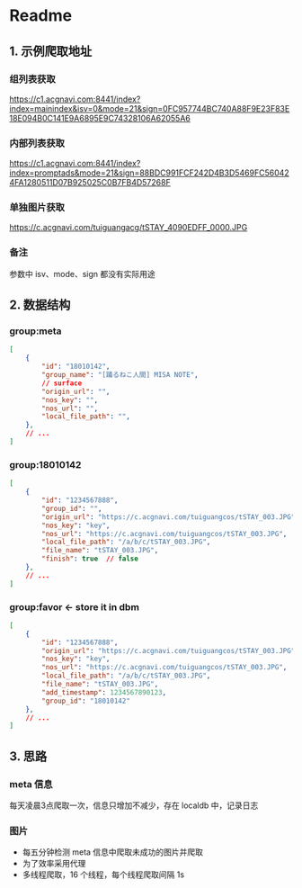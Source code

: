 # Readme

## 1. 示例爬取地址

### 组列表获取

https://c1.acgnavi.com:8441/index?index=mainindex&isv=0&mode=21&sign=0FC957744BC740A88F9E23F83E18E094B0C141E9A6895E9C74328106A62055A6

### 内部列表获取

https://c1.acgnavi.com:8441/index?index=promptads&mode=21&sign=88BDC991FCF242D4B3D5469FC560424FA1280511D07B925025C0B7FB4D57268F

### 单独图片获取

https://c.acgnavi.com/tuiguangacg/tSTAY_4090EDFF_0000.JPG

### 备注

参数中 isv、mode、sign 都没有实际用途

## 2. 数据结构

### group:meta

```json
[
    {
        "id": "18010142",
        "group_name": "[踊るねこ人間] MISA NOTE",
        // surface
        "origin_url": "",
        "nos_key": "",
        "nos_url": "",
        "local_file_path": "",
    },
    // ...
]
```

### group:18010142

```json
[
    {
        "id": "1234567888",
        "group_id": "",
        "origin_url": "https://c.acgnavi.com/tuiguangcos/tSTAY_003.JPG",
        "nos_key": "key",
        "nos_url": "https://c.acgnavi.com/tuiguangcos/tSTAY_003.JPG",
        "local_file_path": "/a/b/c/tSTAY_003.JPG",
        "file_name": "tSTAY_003.JPG",
        "finish": true  // false
    }, 
    // ...
]
```

### group:favor  <- store it in dbm

```json
[
    {
        "id": "1234567888",
        "origin_url": "https://c.acgnavi.com/tuiguangcos/tSTAY_003.JPG",
        "nos_key": "key",
        "nos_url": "https://c.acgnavi.com/tuiguangcos/tSTAY_003.JPG",
        "local_file_path": "/a/b/c/tSTAY_003.JPG",
        "file_name": "tSTAY_003.JPG",
        "add_timestamp": 1234567890123,
        "group_id": "18010142"
    }, 
    // ...
]
```

## 3. 思路

### meta 信息

每天凌晨3点爬取一次，信息只增加不减少，存在 localdb 中，记录日志

### 图片

- 每五分钟检测 meta 信息中爬取未成功的图片并爬取
- 为了效率采用代理
- 多线程爬取，16 个线程，每个线程爬取间隔 1s
